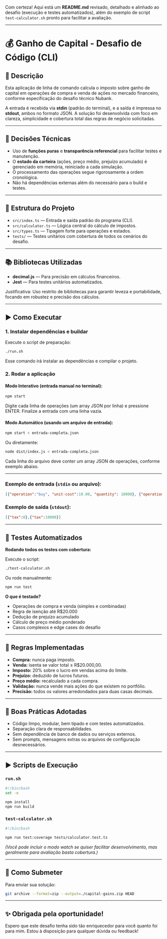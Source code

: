 Com certeza! Aqui está um **README.md** revisado, detalhado e alinhado ao desafio (execução e testes automatizados), além do exemplo de script `test-calculator.sh` pronto para facilitar a avaliação.

---

# 💰 Ganho de Capital - Desafio de Código (CLI)

## 📌 Descrição

Esta aplicação de linha de comando calcula o imposto sobre ganho de capital em operações de compra e venda de ações no mercado financeiro, conforme especificação do desafio técnico Nubank.

A entrada é recebida via **stdin** (padrão do terminal), e a saída é impressa no **stdout**, ambos no formato JSON. A solução foi desenvolvida com foco em clareza, simplicidade e cobertura total das regras de negócio solicitadas.

---

## 🧠 Decisões Técnicas

* Uso de **funções puras** e **transparência referencial** para facilitar testes e manutenção.
* O **estado da carteira** (ações, preço médio, prejuízo acumulado) é gerenciado em memória, reiniciado a cada simulação.
* O processamento das operações segue rigorosamente a ordem cronológica.
* Não há dependências externas além do necessário para o build e testes.

---

## 🧱 Estrutura do Projeto

* `src/index.ts` — Entrada e saída padrão do programa (CLI).
* `src/calculator.ts` — Lógica central do cálculo de impostos.
* `src/types.ts` — Tipagem forte para operações e estados.
* `tests/` — Testes unitários com cobertura de todos os cenários do desafio.

---

## 📚 Bibliotecas Utilizadas

* **decimal.js** — Para precisão em cálculos financeiros.
* **Jest** — Para testes unitários automatizados.

Justificativa: Uso restrito de bibliotecas para garantir leveza e portabilidade, focando em robustez e precisão dos cálculos.

---

## ▶️ Como Executar

### 1. **Instalar dependências e buildar**

Execute o script de preparação:

```bash
./run.sh
```

Esse comando irá instalar as dependências e compilar o projeto.

### 2. **Rodar a aplicação**

#### **Modo Interativo (entrada manual no terminal):**

```bash
npm start
```

Digite cada linha de operações (um array JSON por linha) e pressione ENTER.
Finalize a entrada com uma linha vazia.

#### **Modo Automático (usando um arquivo de entrada):**

```bash
npm start < entrada-completa.json
```

Ou diretamente:

```bash
node dist/index.js < entrada-completa.json
```

Cada linha do arquivo deve conter um array JSON de operações, conforme exemplo abaixo.

---

### **Exemplo de entrada (`stdin` ou arquivo):**

```json
[{"operation":"buy", "unit-cost":10.00, "quantity": 10000}, {"operation":"sell", "unit-cost":20.00, "quantity": 5000}]
```

### **Exemplo de saída (`stdout`):**

```json
[{"tax":0},{"tax":10000}]
```

---

## 🧪 Testes Automatizados

**Rodando todos os testes com cobertura:**

Execute o script:

```bash
./test-calculator.sh
```

Ou rode manualmente:

```bash
npm run test
```

**O que é testado?**

* Operações de compra e venda (simples e combinadas)
* Regra de isenção até R\$20.000
* Dedução de prejuízo acumulado
* Cálculo de preço médio ponderado
* Casos complexos e edge cases do desafio

---

## 📏 Regras Implementadas

* **Compra:** nunca paga imposto.
* **Venda:** isenta se valor total ≤ R\$20.000,00.
* **Imposto:** 20% sobre o lucro em vendas acima do limite.
* **Prejuízo:** deduzido de lucros futuros.
* **Preço médio:** recalculado a cada compra.
* **Validação:** nunca vende mais ações do que existem no portfólio.
* **Precisão:** todos os valores arredondados para duas casas decimais.

---

## 🧼 Boas Práticas Adotadas

* Código limpo, modular, bem tipado e com testes automatizados.
* Separação clara de responsabilidades.
* Sem dependência de banco de dados ou serviços externos.
* Sem prompts, mensagens extras ou arquivos de configuração desnecessários.

---

## ▶️ Scripts de Execução

### `run.sh`

```bash
#!/bin/bash
set -e

npm install
npm run build
```

### `test-calculator.sh`

```bash
#!/bin/bash

npm run test:coverage tests/calculator.test.ts
```

*(Você pode incluir o modo watch se quiser facilitar desenvolvimento, mas geralmente para avaliação basta cobertura.)*

---

## 📁 Como Submeter

Para enviar sua solução:

```bash
git archive --format=zip --output=./capital-gains.zip HEAD
```

---

## ✨ Obrigada pela oportunidade!

Espero que este desafio tenha sido tão enriquecedor para você quanto foi para mim. Estou à disposição para qualquer dúvida ou feedback!
